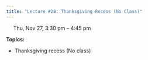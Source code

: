 ```yaml
---
title: "Lecture #28: Thanksgiving Recess (No Class)"
---
```


&nbsp;&nbsp;&nbsp;&nbsp;&nbsp;Thu, Nov 27, 3:30 pm – 4:45 pm

**Topics:**
- Thanksgiving recess (No class)